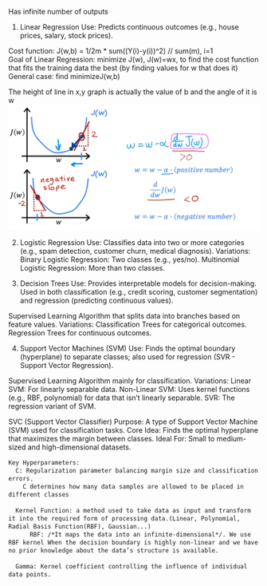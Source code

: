 Has infinite number of outputs

1) Linear Regression
  Use:
    Predicts continuous outcomes (e.g., house prices, salary, stock prices).
   
  Cost function: J(w,b) = 1/2m * sum((Y(i)-y(i))^2) // sum(m), i=1  
  Goal of Linear Regression: minimize J(w), J(w)=wx, to find the cost function that fits the training data the best (by finding values for w that does it)  
  General case: find minimizeJ(w,b)
  
  The height of line in x,y graph is actually the value of b and the angle of it is w
  ![Alt Text](https://github.com/Nemanja264/Machine-Learning/blob/main/Algorithms/Screenshot%202025-02-11%20005832.png?raw=true)

2) Logistic Regression
  Use:
    Classifies data into two or more categories (e.g., spam detection, customer churn, medical diagnosis).
  Variations:
    Binary Logistic Regression: Two classes (e.g., yes/no).
    Multinomial Logistic Regression: More than two classes.

3)  Decision Trees 
  Use:
    Provides interpretable models for decision-making.
    Used in both classification (e.g., credit scoring, customer segmentation) and regression (predicting continuous values).

  Supervised Learning Algorithm that splits data into branches based on feature values.
  Variations:
    Classification Trees for categorical outcomes.
    Regression Trees for continuous outcomes.

4) Support Vector Machines (SVM)
  Use:
    Finds the optimal boundary (hyperplane) to separate classes; also used for regression (SVR - Support Vector Regression).

  Supervised Learning Algorithm mainly for classification.
  Variations:
    Linear SVM: For linearly separable data.
    Non-Linear SVM: Uses kernel functions (e.g., RBF, polynomial) for data that isn’t linearly separable.
    SVR: The regression variant of SVM.

  SVC (Support Vector Classifier)
    Purpose: A type of Support Vector Machine (SVM) used for classification tasks.
    Core Idea: Finds the optimal hyperplane that maximizes the margin between classes.
    Ideal For: Small to medium-sized and high-dimensional datasets.

    Key Hyperparameters:
      C: Regularization parameter balancing margin size and classification errors.
        C determines how many data samples are allowed to be placed in different classes

      Kernel Function: a method used to take data as input and transform it into the required form of processing data.(Linear, Polynomial, Radial Basis Function(RBF), Gaussian...)
          RBF: /*It maps the data into an infinite-dimensional*/. We use RBF kernel When the decision boundary is highly non-linear and we have no prior knowledge about the data’s structure is available.

      Gamma: Kernel coefficient controlling the influence of individual data points.
